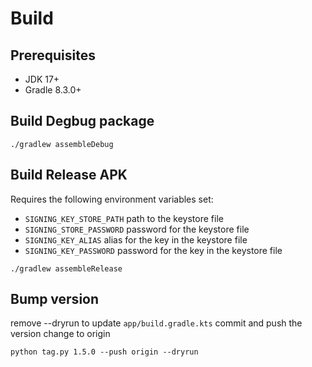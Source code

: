 # Build

## Prerequisites

* JDK 17+
* Gradle 8.3.0+

## Build Degbug package

```shell
./gradlew assembleDebug
```

## Build Release APK

Requires the following environment variables set:

* `SIGNING_KEY_STORE_PATH` path to the keystore file
* `SIGNING_STORE_PASSWORD` password for the keystore file
* `SIGNING_KEY_ALIAS` alias for the key in the keystore file
* `SIGNING_KEY_PASSWORD` password for the key in the keystore file

```shell
./gradlew assembleRelease
```

## Bump version

remove --dryrun to update `app/build.gradle.kts` commit and push the version change to origin

```shell
python tag.py 1.5.0 --push origin --dryrun
```
